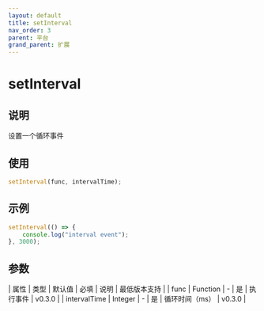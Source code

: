 ```yaml
---
layout: default
title: setInterval
nav_order: 3
parent: 平台
grand_parent: 扩展
---
```


# setInterval
## 说明
设置一个循环事件

## 使用
```javascript
setInterval(func, intervalTime);
```

## 示例
```javascript
setInterval(() => {
    console.log("interval event");
}, 3000);
```

## 参数

| 属性 | 类型 | 默认值 | 必填 | 说明 | 最低版本支持 |
| func | Function | - | 是 | 执行事件 | v0.3.0 |
| intervalTime | Integer | - | 是 | 循环时间（ms） | v0.3.0 |
